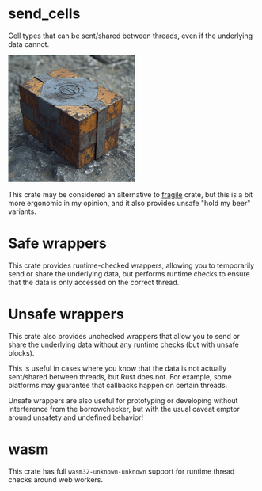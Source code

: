 # send_cells


Cell types that can be sent/shared between threads, even if the underlying data cannot.

![logo](art/logo.png)


This crate may be considered an alternative to [fragile](https://crates.io/crates/fragile) crate,
but this is a bit more ergonomic in my opinion, and it also provides unsafe "hold my beer" variants.

# Safe wrappers

This crate provides runtime-checked wrappers, allowing you to temporarily send or share the underlying data,
but performs runtime checks to ensure that the data is only accessed on the correct thread.

# Unsafe wrappers

This crate also provides unchecked wrappers that allow you to send or share the underlying data
without any runtime checks (but with unsafe blocks).

This is useful in cases where you know that the data is not actually sent/shared between threads,
but Rust does not.  For example, some platforms may guarantee that callbacks happen on certain threads.

Unsafe wrappers are also useful for prototyping or developing without interference from the borrowchecker,
but with the usual caveat emptor around unsafety and undefined behavior!

# wasm
This crate has full `wasm32-unknown-unknown` support for runtime thread checks around web workers.